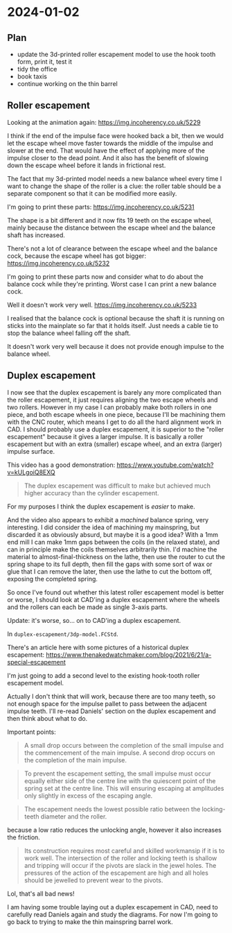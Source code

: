 # 2024-01-02

## Plan

 * update the 3d-printed roller escapement model to use the hook tooth form, print it, test it
 * tidy the office
 * book taxis
 * continue working on the thin barrel

## Roller escapement

Looking at the animation again: https://img.incoherency.co.uk/5229

I think if the end of the impulse face were hooked back a bit, then we would let the escape wheel move faster
towards the middle of the impulse and slower at the end. That would have the effect of applying more of the impulse
closer to the dead point. And it also has the benefit of slowing down the escape wheel before it lands in frictional rest.

The fact that my 3d-printed model needs a new balance wheel every time I want to change the shape of the roller is
a clue: the roller table should be a separate component so that it can be modified more easily.

I'm going to print these parts: https://img.incoherency.co.uk/5231

The shape is a bit different and it now fits 19 teeth on the escape wheel, mainly because the distance between the escape
wheel and the balance shaft has increased.

There's not a lot of clearance between the escape wheel and the balance cock, because the escape
wheel has got bigger: https://img.incoherency.co.uk/5232

I'm going to print these parts now and consider what to do about the balance cock while they're printing. Worst case I can
print a new balance cock.

Well it doesn't work very well. https://img.incoherency.co.uk/5233

I realised that the balance cock is optional because the shaft it is running on sticks into the mainplate so far that it holds
itself. Just needs a cable tie to stop the balance wheel falling off the shaft.

It doesn't work very well because it does not provide enough impulse to the balance wheel.

## Duplex escapement

I now see that the duplex escapement is barely any more complicated than the roller escapement, it just requires aligning
the two escape wheels and two rollers. However in my case I can probably make both rollers in one piece, and both escape
wheels in one piece, because I'll be machining them with the CNC router, which means I get to do all the hard alignment work
in CAD. I should probably use a duplex escapement, it is superior to the "roller escapement" because it gives a larger
impulse. It is basically a roller escapement but with an extra (smaller) escape wheel, and an extra (larger) impulse surface.

This video has a good demonstration: https://www.youtube.com/watch?v=kULgoiQ8EXQ

> The duplex escapement was difficult to make but achieved much higher accuracy than the cylinder escapement.

For my purposes I think the duplex escapement is *easier* to make.

And the video also appears to exhibit a *machined* balance spring, very interesting. I did consider the idea of machining
my mainspring, but discarded it as obviously absurd, but maybe it is a good idea? With a 1mm end mill I can make 1mm gaps
between the coils (in the relaxed state), and can in principle make the coils themselves arbitrarily thin. I'd machine
the material to almost-final-thickness on the lathe, then use the router to cut the spring shape to its full depth,
then fill the gaps with some sort of wax or glue that I can remove the later, then use the lathe to cut the bottom off,
exposing the completed spring.

So once I've found out whether this latest roller escapement model is better or worse, I should look at CAD'ing a duplex
escapement where the wheels and the rollers can each be made as single 3-axis parts.

Update: it's worse, so... on to CAD'ing a duplex escapement.

In `duplex-escapement/3dp-model.FCStd`.

There's an article here with some pictures of a historical duplex escapement: https://www.thenakedwatchmaker.com/blog/2021/6/21/a-special-escapement

I'm just going to add a second level to the existing hook-tooth roller escapement model.

Actually I don't think that will work, because there are too many teeth, so not enough space for the impulse pallet
to pass between the adjacent impulse teeth. I'll re-read Daniels' section on the duplex escapement and then think about what
to do.

Important points:

> A small drop occurs between the completion of the small impulse and the commencement of the main impulse. A second
> drop occurs on the completion of the main impulse.

> To prevent the escapement setting, the small impulse must occur equally either side of the centre line with the
> quiescent point of the spring set at the centre line. This will ensuring escaping at amplitudes only slightly
> in excess of the escaping angle.

> The escapement needs the lowest possible ratio between the locking-teeth diameter and the roller.

because a low ratio reduces the unlocking angle, however it also increases the friction.

> Its construction requires most careful and skilled workmansip if it is to work well. The intersection of the roller
> and locking teeth is shallow and tripping will occur if the pivots are slack in the jewel holes. The pressures of the
> action of the escapement are high and all holes should be jewelled to prevent wear to the pivots.

Lol, that's all bad news!

I am having some trouble laying out a duplex escapement in CAD, need to carefully read Daniels again and study the diagrams.
For now I'm going to go back to trying to make the thin mainspring barrel work.
